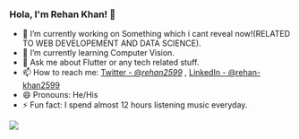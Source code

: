 


### Hola, I'm Rehan Khan! 👋

- 🔭 I’m currently working on Something which i cant reveal now!(RELATED TO WEB DEVELOPEMENT AND DATA SCIENCE).
- 🌱 I’m currently learning Computer Vision.
- 💬 Ask me about Flutter or any tech related stuff.
- 📫 How to reach me: [Twitter - @_rehan2599_](https://twitter.com/_rehan2599_) , [LinkedIn - @rehan-khan2599](https://www.linkedin.com/in/rehan-khan2599/)
- 😄 Pronouns: He/His
- ⚡ Fun fact: I spend almost 12 hours listening music everyday.


<img src="https://github-readme-stats.vercel.app/api?username=khan-rehan&&show_icons=true&title_color=ffffff&icon_color=bb2acf&text_color=daf7dc&bg_color=191919">

<!--
**khan-rehan/khan-rehan** is a ✨ _special_ ✨ repository because its `README.md` (this file) appears on your GitHub profile.

Here are some ideas to get you started:

- 🔭 I’m currently working on ...
- 🌱 I’m currently learning ...
- 👯 I’m looking to collaborate on ...
- 🤔 I’m looking for help with ...
- 💬 Ask me about ...
- 📫 How to reach me: ...
- 😄 Pronouns: ...
- ⚡ Fun fact: ...


<p align="center"><img width=100% src="https://github.com/khan-rehan/khan-rehan/blob/master/assets/portfolio.png"></p>
-->
